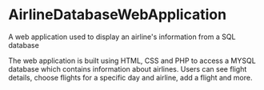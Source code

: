 # AirlineDatabaseWebApplication
A web application used to display an airline's information from a SQL database

The web application is built using HTML, CSS and PHP to access a MYSQL database which contains information about airlines. Users can see flight details, choose flights for a specific day and airline, add a flight and more.
